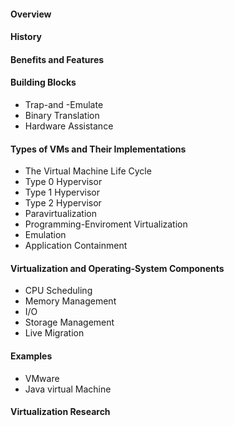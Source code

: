 #### Overview

#### History

#### Benefits and Features

#### Building Blocks
- Trap-and -Emulate
- Binary Translation
- Hardware Assistance

#### Types of VMs and Their Implementations
- The Virtual Machine Life Cycle
- Type 0 Hypervisor
- Type 1 Hypervisor
- Type 2 Hypervisor
- Paravirtualization
- Programming-Enviroment Virtualization
- Emulation
- Application Containment

#### Virtualization and Operating-System Components
- CPU Scheduling
- Memory Management
- I/O
- Storage Management
- Live Migration

#### Examples
- VMware
- Java virtual Machine

#### Virtualization Research
